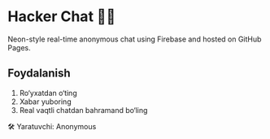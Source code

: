 # Hacker Chat 🕵️‍♂️

Neon-style real-time anonymous chat using Firebase and hosted on GitHub Pages.

## Foydalanish
1. Ro‘yxatdan o‘ting
2. Xabar yuboring
3. Real vaqtli chatdan bahramand bo‘ling

🛠 Yaratuvchi: Anonymous
